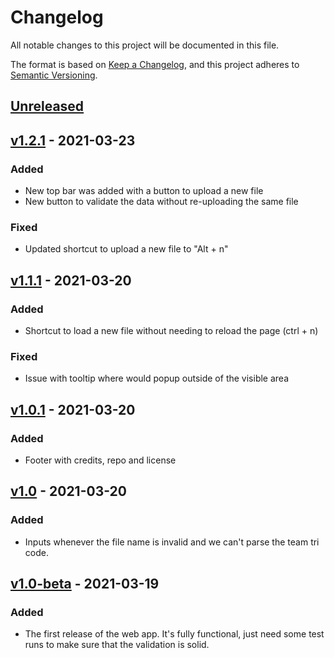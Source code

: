 # Changelog
All notable changes to this project will be documented in this file.

The format is based on [Keep a Changelog](https://keepachangelog.com/en/1.0.0/),
and this project adheres to [Semantic Versioning](https://semver.org/spec/v2.0.0.html).

## [Unreleased]

## [v1.2.1] - 2021-03-23
### Added
- New top bar was added with a button to upload a new file
- New button to validate the data without re-uploading the same file

### Fixed
- Updated shortcut to upload a new file to "Alt + n"

## [v1.1.1] - 2021-03-20
### Added
- Shortcut to load a new file without needing to reload the page (ctrl + n)

### Fixed 
- Issue with tooltip where would popup outside of the visible area

## [v1.0.1] - 2021-03-20
### Added
- Footer with credits, repo and license

## [v1.0] - 2021-03-20
### Added
- Inputs whenever the file name is invalid and we can't parse the team tri code.

## [v1.0-beta] - 2021-03-19
### Added
- The first release of the web app. It's fully functional, just need some test runs to make sure that the validation is solid.

[Unreleased]: https://github.com/WeNeedThePoh/nba-stats-validator/compare/v1.2.1...HEAD
[v1.2.1]: https://github.com/WeNeedThePoh/nba-stats-validator/compare/v1.1.1...v1.2.1
[v1.1.1]: https://github.com/WeNeedThePoh/nba-stats-validator/compare/v1.0.1...v1.1.1
[v1.0.1]: https://github.com/WeNeedThePoh/nba-stats-validator/compare/v1.0...v1.0.1
[v1.0]: https://github.com/WeNeedThePoh/nba-stats-validator/compare/1.0-beta...v1.0
[v1.0-beta]: https://github.com/WeNeedThePoh/nba-stats-validator/releases/tag/1.0-beta
